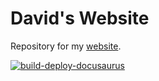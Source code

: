 # David's Website
Repository for my [website](https://dsanchezcr.com).

[![build-deploy-docusaurus](https://github.com/dsanchezcr/website/actions/workflows/build-deploy-azure-pages.yml/badge.svg)](https://github.com/dsanchezcr/website/actions/workflows/build-deploy-azure-pages.yml)
